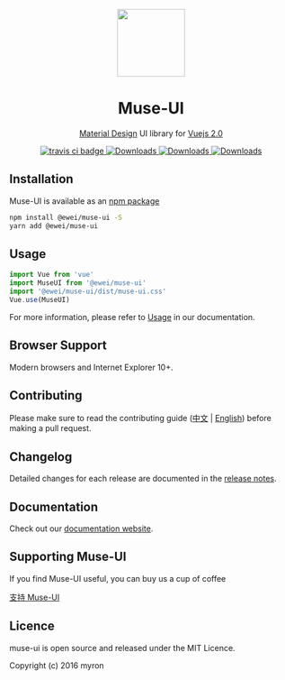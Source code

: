
<p align="center">
  <a href="https://muse-ui.org" target="_blank">
    <img width="120" src="./demo/icon_logo.png">
  </a>
</p>

<h1 align="center">Muse-UI</h1>

<p align="center">
  <a href="https://material.io/">Material Design</a>
  UI library for <a href="https://vuejs.org/">Vuejs 2.0</a>
</p>

<p align="center">
  <a href="https://travis-ci.org/museui/muse-ui">
    <img src="https://img.shields.io/travis/museui/muse-ui.svg" alt="travis ci badge">
  </a>
  <a href="https://www.npmjs.org/package/muse-ui">
    <img src="https://img.shields.io/npm/v/muse-ui.svg" alt="Downloads">
  </a>
  <a href="https://npmjs.org/package/muse-ui">
    <img src="https://img.shields.io/npm/dm/muse-ui.svg" alt="Downloads">
  </a>
  <a href="https://gitter.im/muse-ui/muse-ui?utm_source=badge&utm_medium=badge&utm_campaign=pr-badge&utm_content=badge">
    <img src="https://badges.gitter.im/muse-ui/muse-ui.svg" alt="Downloads">
  </a>
</p>

## Installation

Muse-UI is available as an [npm package](https://www.npmjs.com/package/muse-ui)

```bash
npm install @ewei/muse-ui -S
yarn add @ewei/muse-ui
```

## Usage

```javascript
import Vue from 'vue'
import MuseUI from '@ewei/muse-ui'
import '@ewei/muse-ui/dist/muse-ui.css'
Vue.use(MuseUI)
```

For more information, please refer to [Usage](https://muse-ui.org/#/zh-CN/usage) in our documentation.

## Browser Support

Modern browsers and Internet Explorer 10+.

## Contributing

Please make sure to read the contributing guide ([中文](https://muse-ui.org/#/zh-CN/contributing) | [English](https://muse-ui.org/#/en-US/contributing)) before making a pull request.

## Changelog

Detailed changes for each release are documented in the [release notes](https://muse-ui.org/#/zh-CN/changelog).

## Documentation

Check out our [documentation website](https://muse-ui.org).

## Supporting Muse-UI

If you find Muse-UI useful, you can buy us a cup of coffee

[支持 Muse-UI](https://muse-ui.org/#/zh-CN/support)

## Licence

muse-ui is open source and released under the MIT Licence.

Copyright (c) 2016 myron
